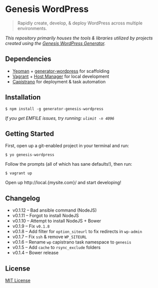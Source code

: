 Genesis WordPress
=================

> Rapidly create, develop, & deploy WordPress across multiple environments.

*This repository primarily houses the tools & libraries utilized by projects
created using the [Genesis WordPress Generator][1].*


## Dependencies

- [Yeoman][2] + [generator-wordpress][1] for scaffolding
- [Vagrant][3] + [Host Manager][4] for local development
- [Capistrano][5] for deployment & task automation


## Installation

    $ npm install -g generator-genesis-wordpress


*If you get EMFILE issues, try running: `ulimit -n 4096`*


## Getting Started

First, open up a git-enabled project in your terminal and run:

    $ yo genesis-wordpress

Follow the prompts (all of which has sane defaults!), then run:

    $ vagrant up

Open up http://local.{mysite.com}/ and start developing!

## Changelog

- v0.1.12 – Bad ansible command (NodeJS)
- v0.1.11 – Forgot to install NodeJS
- v0.1.10 – Attempt to install NodeJS + Bower
- v0.1.9 – Fix `v0.1.8`
- v0.1.8 – Add filter for `option_siteurl` to fix redirects in `wp-admin`
- v0.1.7 – Fix `ssh` & remove `WP_SITEURL`
- v0.1.6 – Rename `wp` capistrano task namespace to `genesis`
- v0.1.5 – Add `cache` to `rsync_exclude` folders
- v0.1.4 – Bower release

## License

[MIT License](http://en.wikipedia.org/wiki/MIT_License)


[1]: https://github.com/genesis/generator-wordpress/
[2]: http://yeoman.io/
[3]: http://www.vagrantup.com/
[4]: https://github.com/smdahlen/vagrant-hostmanager
[5]: https://github.com/capistrano/capistrano/wiki/2.x-Getting-Started
